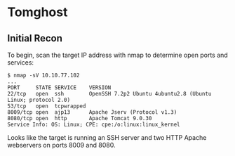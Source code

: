 # Tomghost

## Initial Recon

To begin, scan the target IP address with nmap to determine open ports and
services:

```
$ nmap -sV 10.10.77.102
...
PORT     STATE SERVICE    VERSION
22/tcp   open  ssh        OpenSSH 7.2p2 Ubuntu 4ubuntu2.8 (Ubuntu Linux; protocol 2.0)
53/tcp   open  tcpwrapped
8009/tcp open  ajp13      Apache Jserv (Protocol v1.3)
8080/tcp open  http       Apache Tomcat 9.0.30
Service Info: OS: Linux; CPE: cpe:/o:linux:linux_kernel
```

Looks like the target is running an SSH server and two HTTP Apache webservers on
ports 8009 and 8080.
